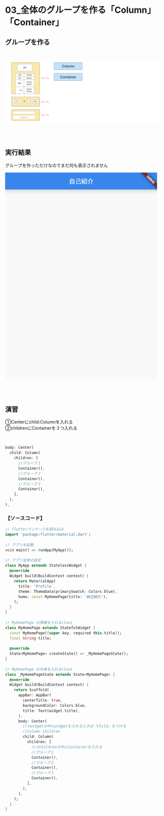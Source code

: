 # **03_全体のグループを作る「Column」「Container」**

## **グループを作る**

<br>

![group](img/03_group1-1.png)

<br><br>

## **実行結果** 

グループを作っただけなのでまだ何も表示されません  

![group](img/03_group1-2.png)

<br><br>

## **演習** 

①Centerにchild:Columnを入れる  
②childrenにContainerを３つ入れる  

<br>

```dart
body: Center(
  child: Column(
    children: [
      //グループ１
      Container(),
      //グループ２
      Container(),
      //グループ３
      Container(),
    ],
  ),
),

```
### **【ソースコード】**

```dart
// flutterパッケージを読み込み
import 'package:flutter/material.dart';

// アプリを起動
void main() => runApp(MyApp());

// アプリ全体の設定
class MyApp extends StatelessWidget {
  @override
  Widget build(BuildContext context) {
    return MaterialApp(
      title: 'Profile',
      theme: ThemeData(primarySwatch: Colors.blue),
      home: const MyHomePage(title: '自己紹介'),
    );
  }
}

// MyHomePage の情報を入れるclass
class MyHomePage extends StatefulWidget {
  const MyHomePage({super.key, required this.title});
  final String title;

  @override
  State<MyHomePage> createState() => _MyHomePageState();
}

// MyHomePage の中身を入れるclass
class _MyHomePageState extends State<MyHomePage> {
  @override
  Widget build(BuildContext context) {
    return Scaffold(
      appBar: AppBar(
        centerTitle: true,
        backgroundColor: Colors.blue,
        title: Text(widget.title),
      ),
      body: Center(
        //①widgetの中にwidgetを入れるときは「child」をつける
        //Column children
        child: Column(
          children: [
            //②childrenの中にContainerを入れる
            //グループ１
            Container(),
            //グループ２
            Container(),
            //グループ３
            Container(),
          ],
        ),
      ),
    );
  }
}


```

